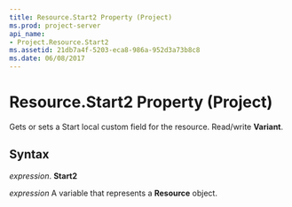 ```yaml
---
title: Resource.Start2 Property (Project)
ms.prod: project-server
api_name:
- Project.Resource.Start2
ms.assetid: 21db7a4f-5203-eca8-986a-952d3a73b8c8
ms.date: 06/08/2017
---
```



# Resource.Start2 Property (Project)

Gets or sets a Start local custom field for the resource. Read/write  **Variant**.


## Syntax

 _expression_. **Start2**

 _expression_ A variable that represents a **Resource** object.


